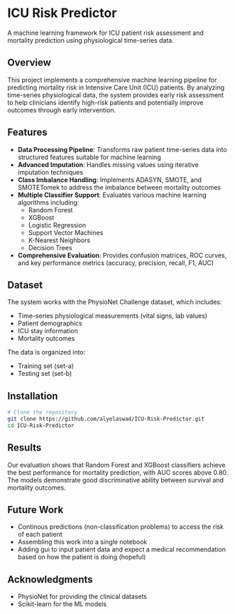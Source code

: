 # ICU Risk Predictor

A machine learning framework for ICU patient risk assessment and mortality prediction using physiological time-series data.

## Overview
This project implements a comprehensive machine learning pipeline for predicting mortality risk in Intensive Care Unit (ICU) patients. By analyzing time-series physiological data, the system provides early risk assessment to help clinicians identify high-risk patients and potentially improve outcomes through early intervention.

## Features
- **Data Processing Pipeline**: Transforms raw patient time-series data into structured features suitable for machine learning  
- **Advanced Imputation**: Handles missing values using iterative imputation techniques  
- **Class Imbalance Handling**: Implements ADASYN, SMOTE, and SMOTETomek to address the imbalance between mortality outcomes  
- **Multiple Classifier Support**: Evaluates various machine learning algorithms including:
  - Random Forest
  - XGBoost
  - Logistic Regression
  - Support Vector Machines
  - K-Nearest Neighbors
  - Decision Trees
- **Comprehensive Evaluation**: Provides confusion matrices, ROC curves, and key performance metrics (accuracy, precision, recall, F1, AUC)

## Dataset
The system works with the PhysioNet Challenge dataset, which includes:
- Time-series physiological measurements (vital signs, lab values)
- Patient demographics
- ICU stay information
- Mortality outcomes

The data is organized into:
- Training set (set-a)
- Testing set (set-b)

## Installation
```bash
# Clone the repository
git clone https://github.com/alyelaswad/ICU-Risk-Predictor.git
cd ICU-Risk-Predictor

```

## Results
Our evaluation shows that Random Forest and XGBoost classifiers achieve the best performance for mortality prediction, with AUC scores above 0.80. The models demonstrate good discriminative ability between survival and mortality outcomes.

## Future Work
- Continous predictions (non-classification problems) to access the risk of each patient
- Assembling this work into a single notebook
- Adding gui to input patient data and expect a medical recommendation based on how the patient is doing (hopeful)

## Acknowledgments
- PhysioNet for providing the clinical datasets
- Scikit-learn for the ML models
